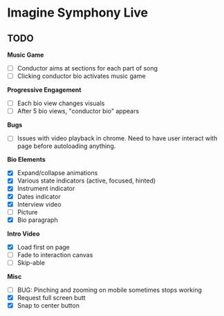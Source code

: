 # Imagine Symphony Live

## TODO

**Music Game**
 - [ ] Conductor aims at sections for each part of song
 - [ ] Clicking conductor bio activates music game

**Progressive Engagement**
 - [ ] Each bio view changes visuals
 - [ ] After 5 bio views, "conductor bio" appears

**Bugs**
 - [ ] Issues with video playback in chrome. Need to have user interact with page before autoloading anything.

**Bio Elements**
 - [x] Expand/collapse animations
 - [x] Various state indicators (active, focused, hinted)
 - [x] Instrument indicator
 - [x] Dates indicator
 - [x] Interview video
 - [ ] Picture
 - [x] Bio paragraph

**Intro Video**
 - [x] Load first on page
 - [ ] Fade to interaction canvas
 - [ ] Skip-able

**Misc**
 - [ ] BUG: Pinching and zooming on mobile sometimes stops working
 - [X] Request full screen butt
 - [X] Snap to center button